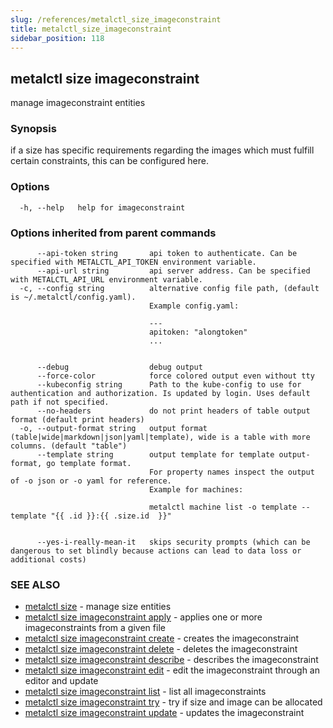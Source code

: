 ```yaml
---
slug: /references/metalctl_size_imageconstraint
title: metalctl_size_imageconstraint
sidebar_position: 118
---
```


## metalctl size imageconstraint

manage imageconstraint entities

### Synopsis

if a size has specific requirements regarding the images which must fulfill certain constraints, this can be configured here.

### Options

```
  -h, --help   help for imageconstraint
```

### Options inherited from parent commands

```
      --api-token string       api token to authenticate. Can be specified with METALCTL_API_TOKEN environment variable.
      --api-url string         api server address. Can be specified with METALCTL_API_URL environment variable.
  -c, --config string          alternative config file path, (default is ~/.metalctl/config.yaml).
                               Example config.yaml:
                               
                               ---
                               apitoken: "alongtoken"
                               ...
                               
                               
      --debug                  debug output
      --force-color            force colored output even without tty
      --kubeconfig string      Path to the kube-config to use for authentication and authorization. Is updated by login. Uses default path if not specified.
      --no-headers             do not print headers of table output format (default print headers)
  -o, --output-format string   output format (table|wide|markdown|json|yaml|template), wide is a table with more columns. (default "table")
      --template string        output template for template output-format, go template format.
                               For property names inspect the output of -o json or -o yaml for reference.
                               Example for machines:
                               
                               metalctl machine list -o template --template "{{ .id }}:{{ .size.id  }}"
                               
                               
      --yes-i-really-mean-it   skips security prompts (which can be dangerous to set blindly because actions can lead to data loss or additional costs)
```

### SEE ALSO

* [metalctl size](./metalctl_size.md)	 - manage size entities
* [metalctl size imageconstraint apply](./metalctl_size_imageconstraint_apply.md)	 - applies one or more imageconstraints from a given file
* [metalctl size imageconstraint create](./metalctl_size_imageconstraint_create.md)	 - creates the imageconstraint
* [metalctl size imageconstraint delete](./metalctl_size_imageconstraint_delete.md)	 - deletes the imageconstraint
* [metalctl size imageconstraint describe](./metalctl_size_imageconstraint_describe.md)	 - describes the imageconstraint
* [metalctl size imageconstraint edit](./metalctl_size_imageconstraint_edit.md)	 - edit the imageconstraint through an editor and update
* [metalctl size imageconstraint list](./metalctl_size_imageconstraint_list.md)	 - list all imageconstraints
* [metalctl size imageconstraint try](./metalctl_size_imageconstraint_try.md)	 - try if size and image can be allocated
* [metalctl size imageconstraint update](./metalctl_size_imageconstraint_update.md)	 - updates the imageconstraint

